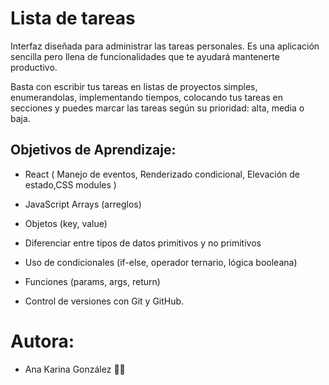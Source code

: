 # Lista de tareas

Interfaz  diseñada para administrar las tareas personales. Es una aplicación sencilla pero llena de funcionalidades que te ayudará mantenerte productivo.

Basta con escribir tus tareas en listas de proyectos simples, enumerandolas, implementando tiempos, colocando tus tareas en secciones y puedes marcar las tareas según su prioridad: alta, media o baja.

## Objetivos de Aprendizaje:

- React ( Manejo de eventos, Renderizado condicional, Elevación de estado,CSS modules )

- JavaScript Arrays (arreglos)

- Objetos (key, value)

- Diferenciar entre tipos de datos primitivos y no primitivos

- Uso de condicionales (if-else, operador ternario, lógica booleana)

- Funciones (params, args, return)

- Control de versiones con Git y GitHub.


# Autora:

- Ana Karina González 💜💯